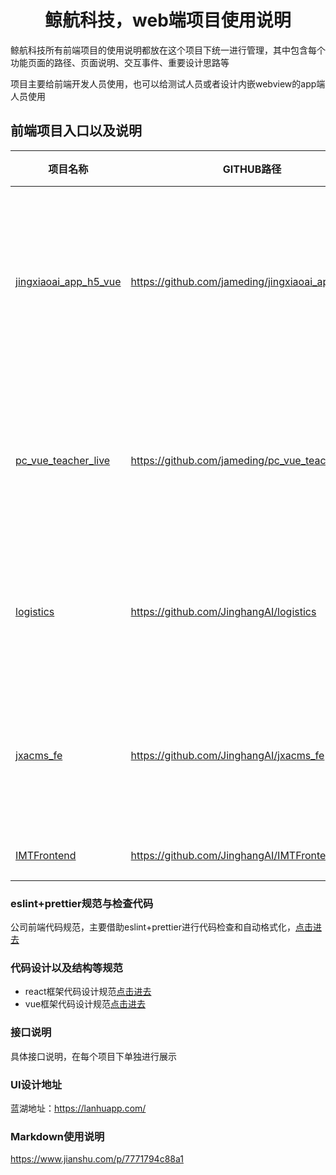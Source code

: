 <!-- 项目大标题 -->
<h1 align="center">鲸航科技，web端项目使用说明</h1>
<!-- 项目说明 -->
鲸航科技所有前端项目的使用说明都放在这个项目下统一进行管理，其中包含每个功能页面的路径、页面说明、交互事件、重要设计思路等

项目主要给前端开发人员使用，也可以给测试人员或者设计内嵌webview的app端人员使用

<!--前端项目列表-->
## 前端项目入口以及说明
| 项目名称 | GITHUB路径 | 项目说明 |
|--------|-----------|---------|
|[jingxiaoai_app_h5_vue](./project/jingxiaoai_app_h5_vue)|https://github.com/jameding/jingxiaoai_app_h5_vue|鲸小爱App内嵌h5以及分享出去的h5以及活动网站|
|[pc_vue_teacher_live](./project/pc_vue_teacher_live)|https://github.com/jameding/pc_vue_teacher_live|直播后台PC端网站，给老师发起直播用的网站|
|[logistics](./project/logistics)|https://github.com/JinghangAI/logistics|PC端后台管理项目，听力物流管理平台|
|[jxacms_fe](./project/jxacms_fe)|https://github.com/JinghangAI/jxacms_fe|PC端后台管理项目，整合之前的老管理项目|
|[IMTFrontend](./project/IMTFrontend)|https://github.com/JinghangAI/IMTFrontend|鲸准机考项目|

### eslint+prettier规范与检查代码
公司前端代码规范，主要借助eslint+prettier进行代码检查和自动格式化，[点击进去](./tool/eslint)

### 代码设计以及结构等规范
* react框架代码设计规范[点击进去]()
* vue框架代码设计规范[点击进去](./standard/vue)

### 接口说明
具体接口说明，在每个项目下单独进行展示

### UI设计地址
蓝湖地址：https://lanhuapp.com/

### Markdown使用说明
https://www.jianshu.com/p/7771794c88a1
